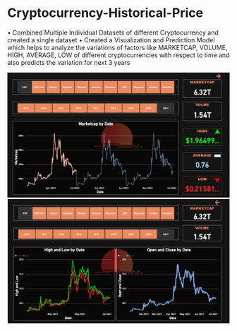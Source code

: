 # Cryptocurrency-Historical-Price
•	Combined Multiple Individual Datasets of different Cryptocurrency and created a single dataset
•	Created a Visualization and Prediction Model which helps to analyze the variations of factors like MARKETCAP, VOLUME, HIGH, AVERAGE, LOW of different cryptocurrencies with respect to time and also predicts the variation for next 3 years 


![1](https://github.com/afkdude/Cryptocurrency-Historical-Price/blob/main/1.png)
![2](https://github.com/afkdude/Cryptocurrency-Historical-Price/blob/main/2.png)
